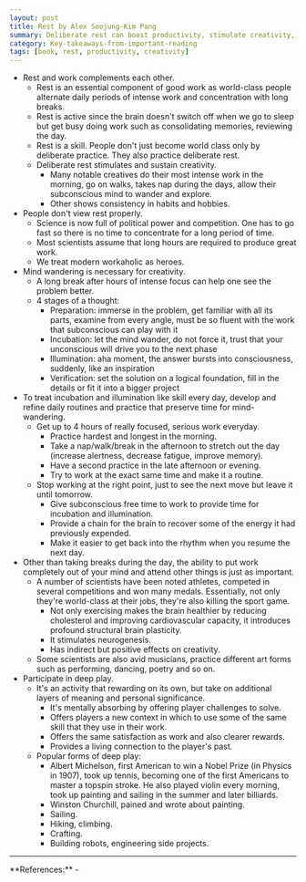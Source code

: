 ```yaml
---
layout: post
title: Rest by Alex Soojung-Kim Pang
summary: Deliberate rest can boost productivity, stimulate creativity, give us more time and space to pursue a more meaningful life.
category: Key-takeaways-from-important-reading
tags: [book, rest, productivity, creativity]
---
```


- Rest and work complements each other.
  - Rest is an essential component of good work as world-class people alternate daily periods of intense work and concentration with long breaks.
  - Rest is active since the brain doesn't switch off when we go to sleep but get busy doing work such as consolidating memories, reviewing the day.
  - Rest is a skill. People don't just become world class only by deliberate practice. They also practice deliberate rest.
  - Deliberate rest stimulates and sustain creativity.
    - Many notable creatives do their most intense work in the morning, go on walks, takes nap during the days, allow their subconscious mind to wander and explore.
    - Other shows consistency in habits and hobbies.
- People don't view rest properly.
  - Science is now full of political power and competition. One has to go fast so there is no time to concentrate for a long period of time.
  - Most scientists assume that long hours are required to produce great work.
  - We treat modern workaholic as heroes.
- Mind wandering is necessary for creativity.
  - A long break after hours of intense focus can help one see the problem better.
  - 4 stages of a thought:
    - Preparation: immerse in the problem, get familiar with all its parts, examine from every angle, must be so fluent with the work that subconscious can play with it
    - Incubation: let the mind wander, do not force it, trust that your unconscious will drive you to the next phase
    - Illumination: aha moment, the answer bursts into consciousness, suddenly, like an inspiration
    - Verification: set the solution on a logical foundation, fill in the details or fit it into a bigger project
- To treat incubation and illumination like skill every day, develop and refine daily routines and practice that preserve time for mind-wandering.
  - Get up to 4 hours of really focused, serious work everyday.
    - Practice hardest and longest in the morning.
    - Take a nap/walk/break in the afternoon to stretch out the day (increase alertness, decrease fatigue, improve memory).
    - Have a second practice in the late afternoon or evening.
    - Try to work at the exact same time and make it a routine.
  - Stop working at the right point, just to see the next move but leave it until tomorrow.
    - Give subconscious free time to work to provide time for incubation and illumination.
    - Provide a chain for the brain to recover some of the energy it had previously expended.
    - Make it easier to get back into the rhythm when you resume the next day.
- Other than taking breaks during the day, the ability to put work completely out of your mind and attend other things is just as important.
  - A number of scientists have been noted athletes, competed in several competitions and won many medals. Essentially, not only they're world-class at their jobs, they're also killing the sport game.
    - Not only exercising makes the brain healthier by reducing cholesterol and improving cardiovascular capacity, it introduces profound structural brain plasticity.
    - It stimulates neurogenesis.
    - Has indirect but positive effects on creativity.
  - Some scientists are also avid musicians, practice different art forms such as performing, dancing, poetry and so on.
- Participate in deep play.
  - It's an activity that rewarding on its own, but take on additional layers of meaning and personal significance.
    - It's mentally absorbing by offering player challenges to solve.
    - Offers players a new context in which to use some of the same skill that they use in their work.
    - Offers the same satisfaction as work and also clearer rewards.
    - Provides a living connection to the player's past.
  - Popular forms of deep play:
    - Albert Michelson, first American to win a Nobel Prize (in Physics in 1907), took up tennis, becoming one of the first Americans to master a topspin stroke. He also played violin every morning, took up painting and sailing in the summer and later billiards.
    - Winston Churchill, pained and wrote about painting.
    - Sailing.
    - Hiking, climbing.
    - Crafting.
    - Building robots, engineering side projects.

<hr>
**References:**
- <https://www.goodreads.com/book/show/29502354-rest>

